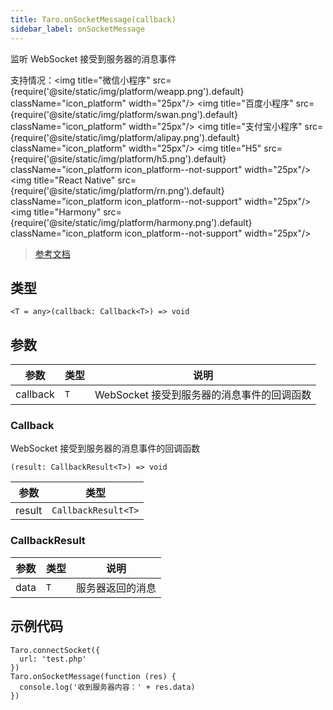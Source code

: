 ```yaml
---
title: Taro.onSocketMessage(callback)
sidebar_label: onSocketMessage
---
```


监听 WebSocket 接受到服务器的消息事件

支持情况：<img title="微信小程序" src={require('@site/static/img/platform/weapp.png').default} className="icon_platform" width="25px"/> <img title="百度小程序" src={require('@site/static/img/platform/swan.png').default} className="icon_platform" width="25px"/> <img title="支付宝小程序" src={require('@site/static/img/platform/alipay.png').default} className="icon_platform" width="25px"/> <img title="H5" src={require('@site/static/img/platform/h5.png').default} className="icon_platform icon_platform--not-support" width="25px"/> <img title="React Native" src={require('@site/static/img/platform/rn.png').default} className="icon_platform icon_platform--not-support" width="25px"/> <img title="Harmony" src={require('@site/static/img/platform/harmony.png').default} className="icon_platform icon_platform--not-support" width="25px"/>

> [参考文档](https://developers.weixin.qq.com/miniprogram/dev/api/network/websocket/wx.onSocketMessage.html)

## 类型

```tsx
<T = any>(callback: Callback<T>) => void
```

## 参数

| 参数 | 类型 | 说明 |
| --- | --- | --- |
| callback | `T` | WebSocket 接受到服务器的消息事件的回调函数 |

### Callback

WebSocket 接受到服务器的消息事件的回调函数

```tsx
(result: CallbackResult<T>) => void
```

| 参数 | 类型 |
| --- | --- |
| result | `CallbackResult<T>` |

### CallbackResult

| 参数 | 类型 | 说明 |
| --- | --- | --- |
| data | `T` | 服务器返回的消息 |

## 示例代码

```tsx
Taro.connectSocket({
  url: 'test.php'
})
Taro.onSocketMessage(function (res) {
  console.log('收到服务器内容：' + res.data)
})
```
